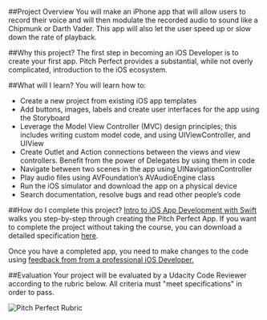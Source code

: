 ##Project Overview
You will make an iPhone app that will allow users to record their voice and will then modulate the recorded audio to sound like a Chipmunk or Darth Vader. This app will also let the user speed up or slow down the rate of playback.

##Why this project?
The first step in becoming an iOS Developer is to create your first app. Pitch Perfect provides a substantial, while not overly complicated, introduction to the iOS ecosystem.

##What will I learn?
You will learn how to:

* Create a new project from existing iOS app templates
* Add buttons, images, labels and create user interfaces for the app using the Storyboard
* Leverage the Model View Controller (MVC) design principles; this includes writing custom model code, and using UIViewController, and UIView
* Create Outlet and Action connections between the views and view controllers. 
Benefit from the power of Delegates by using them in code
* Navigate between two scenes in the app using UINavigationController
* Play audio files using AVFoundation’s AVAudioEngine class
* Run the iOS simulator and download the app on a physical device 
* Search documentation, resolve bugs and read other people’s code

##How do I complete this project?
<a href="https://www.udacity.com/course/ud585-nd" target="_blank">Intro to iOS App Development with Swift</a> walks you step-by-step through creating the Pitch Perfect App. If you want to complete the project without taking the course, you can download a detailed specification <a href="https://drive.google.com/open?id=0B_wLvkeCYfm7OXIwN0RRYjM1Qjg&authuser=0" target="_blank">here</a>.

Once you have a completed app, you need to make changes to the code using <a href="https://docs.google.com/document/d/1uotwFB5A3qmQL4-NTNuI4UT_UqqPrsZ17wZMY6XhlB0/pub" target="_blank">feedback from from a professional iOS Developer.</a>

##Evaluation
Your project will be evaluated by a Udacity Code Reviewer according to the rubric below. All criteria must "meet specifications" in order to pass.

![Pitch Perfect Rubric](https://drive.google.com/open?id=0B_Lg4Sk_lW6DTHFNSm9qd2lIR28&authuser=0)


